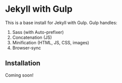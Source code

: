<h1>Jekyll with Gulp</h1>
<p>This is a base install for Jekyll with Gulp. Gulp handles:</p>
<ol>
  <li>Sass (with Auto-prefixer)</li>
  <li>Concatenation (JS)</li>
  <li>Minification (HTML, JS, CSS, images)</li>
  <li>Browser-sync</li>
</ol>

<h2>Installation</h2>
<p>Coming soon!</p>
